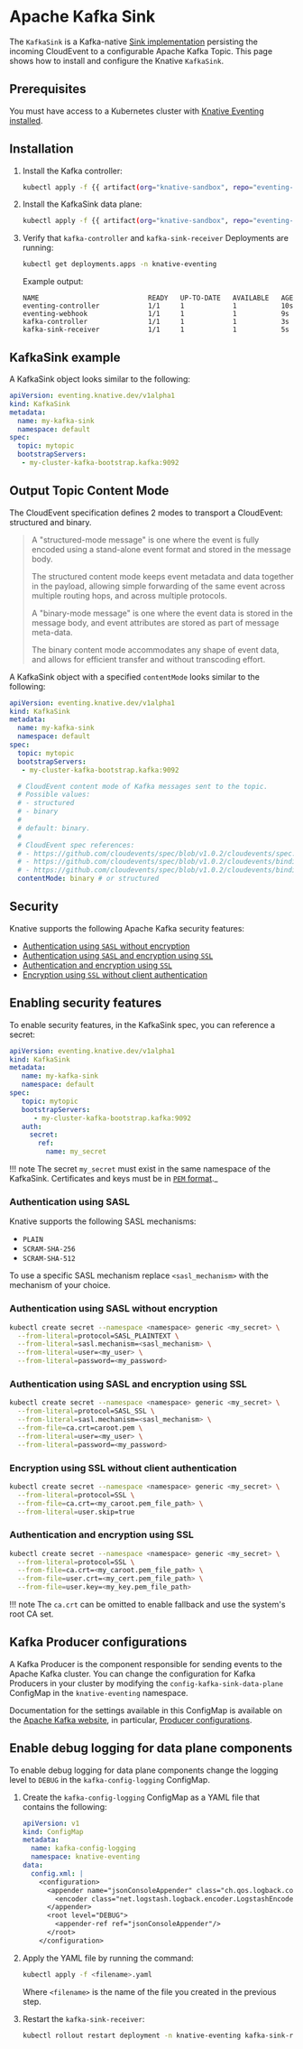 # Apache Kafka Sink

The `KafkaSink` is a Kafka-native [Sink implementation](https://knative.dev/docs/eventing/sinks/) persisting the incoming CloudEvent to a configurable Apache Kafka Topic. This page shows how to install and configure the Knative `KafkaSink`.

## Prerequisites

You must have access to a Kubernetes cluster with [Knative Eventing installed](../../install/yaml-install/eventing/install-eventing-with-yaml.md).

## Installation

1. Install the Kafka controller:

    ```bash
    kubectl apply -f {{ artifact(org="knative-sandbox", repo="eventing-kafka-broker", file="eventing-kafka-controller.yaml") }}
    ```

1. Install the KafkaSink data plane:

    ```bash
    kubectl apply -f {{ artifact(org="knative-sandbox", repo="eventing-kafka-broker", file="eventing-kafka-sink.yaml") }}
    ```

1. Verify that `kafka-controller` and `kafka-sink-receiver` Deployments are running:

    ```bash
    kubectl get deployments.apps -n knative-eventing
    ```

    Example output:

    ```{ .bash .no-copy }
    NAME                           READY   UP-TO-DATE   AVAILABLE   AGE
    eventing-controller            1/1     1            1           10s
    eventing-webhook               1/1     1            1           9s
    kafka-controller               1/1     1            1           3s
    kafka-sink-receiver            1/1     1            1           5s
    ```

## KafkaSink example

A KafkaSink object looks similar to the following:

```yaml
apiVersion: eventing.knative.dev/v1alpha1
kind: KafkaSink
metadata:
  name: my-kafka-sink
  namespace: default
spec:
  topic: mytopic
  bootstrapServers:
   - my-cluster-kafka-bootstrap.kafka:9092
```

## Output Topic Content Mode

The CloudEvent specification defines 2 modes to transport a CloudEvent: structured and binary.

> A "structured-mode message" is one where the event is fully encoded using a stand-alone event
> format and stored in the message body.
>
> The structured content mode keeps event metadata and data together in the payload, allowing
> simple forwarding of the same event across multiple routing hops, and across multiple protocols.
>
> A "binary-mode message" is one where the event data is stored in the message body, and event
> attributes are stored as part of message meta-data.
>
> The binary content mode accommodates any shape of event data, and allows for efficient transfer
> and without transcoding effort.

A KafkaSink object with a specified `contentMode` looks similar to the following:

```yaml
apiVersion: eventing.knative.dev/v1alpha1
kind: KafkaSink
metadata:
  name: my-kafka-sink
  namespace: default
spec:
  topic: mytopic
  bootstrapServers:
   - my-cluster-kafka-bootstrap.kafka:9092

  # CloudEvent content mode of Kafka messages sent to the topic.
  # Possible values:
  # - structured
  # - binary
  #
  # default: binary.
  #
  # CloudEvent spec references:
  # - https://github.com/cloudevents/spec/blob/v1.0.2/cloudevents/spec.md#message
  #	- https://github.com/cloudevents/spec/blob/v1.0.2/cloudevents/bindings/kafka-protocol-binding.md#33-structured-content-mode
  #	- https://github.com/cloudevents/spec/blob/v1.0.2/cloudevents/bindings/kafka-protocol-binding.md#32-binary-content-mode
  contentMode: binary # or structured
```

## Security

Knative supports the following Apache Kafka security features:

- [Authentication using `SASL` without encryption](#authentication-using-sasl)
- [Authentication using `SASL` and encryption using `SSL`](#authentication-using-sasl-and-encryption-using-ssl)
- [Authentication and encryption using `SSL`](#authentication-and-encryption-using-ssl)
- [Encryption using `SSL` without client authentication](#encryption-using-ssl-without-client-authentication)

## Enabling security features

To enable security features, in the KafkaSink spec, you can reference a secret:

```yaml
apiVersion: eventing.knative.dev/v1alpha1
kind: KafkaSink
metadata:
   name: my-kafka-sink
   namespace: default
spec:
   topic: mytopic
   bootstrapServers:
      - my-cluster-kafka-bootstrap.kafka:9092
   auth:
     secret:
       ref:
         name: my_secret
```

!!! note
    The secret `my_secret` must exist in the same namespace of the KafkaSink. Certificates and keys must be in [`PEM` format](https://en.wikipedia.org/wiki/Privacy-Enhanced_Mail)._

### Authentication using SASL

Knative supports the following SASL mechanisms:

- `PLAIN`
- `SCRAM-SHA-256`
- `SCRAM-SHA-512`

To use a specific SASL mechanism replace `<sasl_mechanism>` with the mechanism of your choice.

### Authentication using SASL without encryption

```bash
kubectl create secret --namespace <namespace> generic <my_secret> \
  --from-literal=protocol=SASL_PLAINTEXT \
  --from-literal=sasl.mechanism=<sasl_mechanism> \
  --from-literal=user=<my_user> \
  --from-literal=password=<my_password>
```

### Authentication using SASL and encryption using SSL

```bash
kubectl create secret --namespace <namespace> generic <my_secret> \
  --from-literal=protocol=SASL_SSL \
  --from-literal=sasl.mechanism=<sasl_mechanism> \
  --from-file=ca.crt=caroot.pem \
  --from-literal=user=<my_user> \
  --from-literal=password=<my_password>
```

### Encryption using SSL without client authentication

```bash
kubectl create secret --namespace <namespace> generic <my_secret> \
  --from-literal=protocol=SSL \
  --from-file=ca.crt=<my_caroot.pem_file_path> \
  --from-literal=user.skip=true
```

### Authentication and encryption using SSL

```bash
kubectl create secret --namespace <namespace> generic <my_secret> \
  --from-literal=protocol=SSL \
  --from-file=ca.crt=<my_caroot.pem_file_path> \
  --from-file=user.crt=<my_cert.pem_file_path> \
  --from-file=user.key=<my_key.pem_file_path>
```

!!! note
    The `ca.crt` can be omitted to enable fallback and use the system's root CA set.

## Kafka Producer configurations

A Kafka Producer is the component responsible for sending events to the Apache Kafka cluster. You can change the configuration for Kafka Producers in your cluster by modifying the `config-kafka-sink-data-plane` ConfigMap in the `knative-eventing` namespace.

Documentation for the settings available in this ConfigMap is available on the
[Apache Kafka website](https://kafka.apache.org/documentation/),
in particular, [Producer configurations](https://kafka.apache.org/documentation/#producerconfigs).

<!--TODO: move the configmap info to admin guide?-->

## Enable debug logging for data plane components

To enable debug logging for data plane components change the logging level to `DEBUG` in the `kafka-config-logging` ConfigMap.

1. Create the `kafka-config-logging` ConfigMap as a YAML file that contains the following:

    ```yaml
    apiVersion: v1
    kind: ConfigMap
    metadata:
      name: kafka-config-logging
      namespace: knative-eventing
    data:
      config.xml: |
        <configuration>
          <appender name="jsonConsoleAppender" class="ch.qos.logback.core.ConsoleAppender">
            <encoder class="net.logstash.logback.encoder.LogstashEncoder"/>
          </appender>
          <root level="DEBUG">
            <appender-ref ref="jsonConsoleAppender"/>
          </root>
        </configuration>
    ```

1. Apply the YAML file by running the command:

    ```bash
    kubectl apply -f <filename>.yaml
    ```
    Where `<filename>` is the name of the file you created in the previous step.

2. Restart the `kafka-sink-receiver`:

    ```bash
    kubectl rollout restart deployment -n knative-eventing kafka-sink-receiver
    ```
